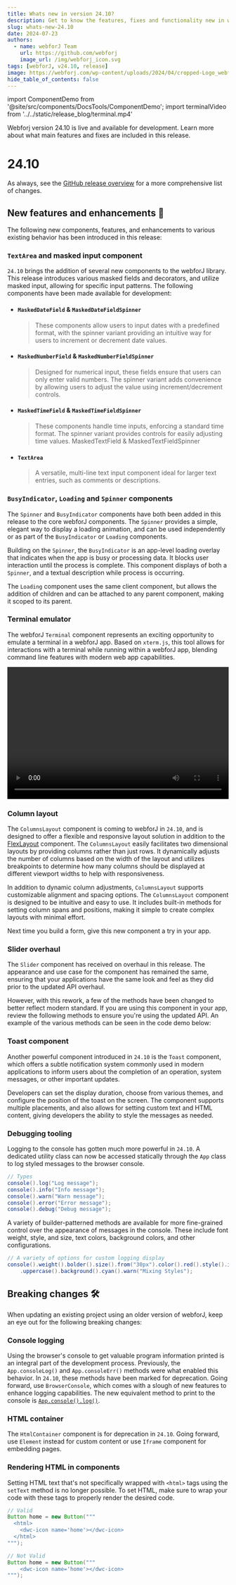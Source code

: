 ```yaml
---
title: Whats new in version 24.10?
description: Get to know the features, fixes and functionality new in webforJ version 24.10.
slug: whats-new-24.10
date: 2024-07-23
authors:
  - name: webforJ Team
    url: https://github.com/webforj
    image_url: /img/webforj_icon.svg
tags: [webforJ, v24.10, release]
image: https://webforj.com/wp-content/uploads/2024/04/cropped-Logo_webforJ_RGB_1-removebg-preview.png
hide_table_of_contents: false
---
```


import ComponentDemo from '@site/src/components/DocsTools/ComponentDemo';
import terminalVideo from '../../static/release_blog/terminal.mp4'

Webforj version 24.10 is live and available for development. Learn more about what main features and fixes are included in this release.

<!-- ![cover image](../static/img/webforJ-release-banner.png) -->

<!-- truncate -->

# 24.10

As always, see the [GitHub release overview](https://github.com/webforj/webforj/releases/tag/24.10) for a more comprehensive list of changes.

## New features and enhancements 🎉

The following new components, features, and enhancements to various existing behavior has been introduced in this release:

### `TextArea` and masked input component

`24.10` brings the addition of several new components to the webforJ library. This release introduces various masked fields and decorators, and utilize masked input, allowing for specific input patterns. The following components have been made available for development:

- #### `MaskedDateField` & `MaskedDateFieldSpinner`

  > These components allow users to input dates with a predefined format, with the spinner variant providing an intuitive way for users to increment or decrement date values. 

- #### `MaskedNumberField` & `MaskedNumberFieldSpinner`

  > Designed for numerical input, these fields ensure that users can only enter valid numbers. The spinner variant adds convenience by allowing users to adjust the value using increment/decrement controls.

- #### `MaskedTimeField` & `MaskedTimeFieldSpinner`

  >These components handle time inputs, enforcing a standard time format. The spinner variant provides controls for easily adjusting time values.
MaskedTextField & MaskedTextFieldSpinner

- #### `TextArea`

  > A versatile, multi-line text input component ideal for larger text entries, such as comments or descriptions.


### `BusyIndicator`, `Loading` and `Spinner` components

The `Spinner` and `BusyIndicator` components have both been added in this release to the core webforJ components. The `Spinner` provides a simple, elegant way to display a loading animation, and can be used independently or as part of the `BusyIndicator` or `Loading` components.

Building on the `Spinner`, the `BusyIndicator` is an app-level loading overlay that indicates when the app is busy or processing data. It blocks user interaction until the process is complete. This component displays of both a `Spinner`, and a textual description while process is occurring. 

<ComponentDemo 
path='https://demo.webforj.com/webapp/controlsamples/BusyIndicatorDemo?' 
javaE='https://raw.githubusercontent.com/webforj/ControlSamples/main/src/main/java/componentdemos/busyindicatordemos/BusyIndicatorDemo.java'
height = '225px'
/>

The `Loading` component uses the same client component, but allows the addition of children and can be attached to any parent component, making it scoped to its parent.

### Terminal emulator

The webforJ `Terminal` component represents an exciting opportunity to emulate a terminal in a webforJ app. Based on `xterm.js`, this tool allows for interactions with a terminal while running within a webforJ app, blending command line features with modern web app capabilities. 

<video width="100%" height="300px" controls>
  <source src={terminalVideo} type="video/mp4" />
</video>

### Column layout

The `ColumnsLayout` component is coming to webforJ in `24.10`, and is designed to offer a flexible and responsive layout solution in addition to the [FlexLayout](../../docs/components/flex_layouts) component. The `ColumnsLayout` easily facilitates two dimensional layouts by providing columns rather than just rows. It dynamically adjusts the number of columns based on the width of the layout and utilizes breakpoints to determine how many columns should be displayed at different viewport widths to help with responsiveness.

<ComponentDemo 
path='https://demo.webforj.com/webapp/controlsamples/ColumnsLayoutDemo?' 
javaE='https://raw.githubusercontent.com/webforj/ControlSamples/main/src/main/java/componentdemos/columnslayoutdemos/ColumnsLayoutDemo.java'
height = '300px'
/>

In addition to dynamic column adjustments, `ColumnsLayout` supports customizable alignment and spacing options. The `ColumnsLayout` component is designed to be intuitive and easy to use. It includes built-in methods for setting column spans and positions, making it simple to create complex layouts with minimal effort.


Next time you build a form, give this new component a try in your app.

### Slider overhaul

The `Slider` component has received on overhaul in this release. The appearance and use case for the component has remained the same, ensuring that your applications have the same look and feel as they did prior to the updated API overhaul.


However, with this rework, a few of the methods have been changed to better reflect modern standard. If you are using this component in your app, review the following methods to ensure you're using the updated API. An example of the various methods can be seen in the code demo below:

<ComponentDemo 
path='https://demo.webforj.com/webapp/controlsamples?class=componentdemos.sliderdemos.SliderDemo' 
javaE='https://raw.githubusercontent.com/webforj/ControlSamples/main/src/main/java/componentdemos/sliderdemos/SliderDemo.java'
height = '150px'
/>

### Toast component

Another powerful component introduced in `24.10` is the `Toast` component, which offers a subtle notification system commonly used in modern applications to inform users about the completion of an operation, system messages, or other important updates.

Developers can set the display duration, choose from various themes, and configure the position of the toast on the screen. The component supports multiple placements, and also allows for setting custom text and HTML content, giving developers the ability to style the messages as needed.

<ComponentDemo 
path='https://demo.webforj.com/webapp/controlsamples/ToastDemo?' 
javaE='https://raw.githubusercontent.com/webforj/ControlSamples/main/src/main/java/componentdemos/toastdemos/ToastDemo.java'
height = '300px'
/>

### Debugging tooling

Logging to the console has gotten much more powerful in `24.10`. A dedicated utility class can now be accessed statically through the `App` class to log styled messages to the browser console. 

```java
// Types
console().log("Log message");
console().info("Info message");
console().warn("Warn message");
console().error("Error message");
console().debug("Debug message");
```

A variety of builder-patterned methods are available for more fine-grained control over the appearance of messages in the console. These include font weight, style, and size, text colors, background colors, and other configurations.

```java
// A variety of options for custom logging display
console().weight().bolder().size().from("30px").color().red().style().italic().transform()
    .uppercase().background().cyan().warn("Mixing Styles");

```

## Breaking changes 🛠

When updating an existing project using an older version of webforJ, keep an eye out for the following breaking changes:

### Console logging

Using the browser's console to get valuable program information printed is an integral part of the development process. Previously, the `App.consoleLog()` and `App.consoleErr()` methods were what enabled this behavior. In `24.10`, these methods have been marked for deprecation. Going forward, use `BrowserConsole`, which comes with a slough of new features to enhance logging capabilities. The new equivalent method to print to the console is [`App.console().log()`](#debugging-tooling). 

### HTML container
The `HtmlContainer` component is for deprecation in `24.10`. Going forward, use `Element` instead for custom content or use `Iframe` component for embedding pages.

### Rendering HTML in components

Setting HTML text that's not specifically wrapped with `<html>` tags using the `setText` method is no longer possible. To set HTML, make sure to wrap your code with these tags to properly render the desired code.

```java
// Valid
Button home = new Button("""
  <html>
    <dwc-icon name='home'></dwc-icon>
  </html>
""");
```

```java
// Not Valid
Button home = new Button("""
    <dwc-icon name='home'></dwc-icon>
""");
```